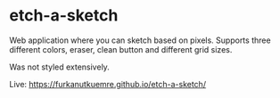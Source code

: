 # etch-a-sketch

Web application where you can sketch based on pixels. Supports three different colors, eraser, clean button and different grid sizes.

Was not styled extensively.

Live: https://furkanutkuemre.github.io/etch-a-sketch/